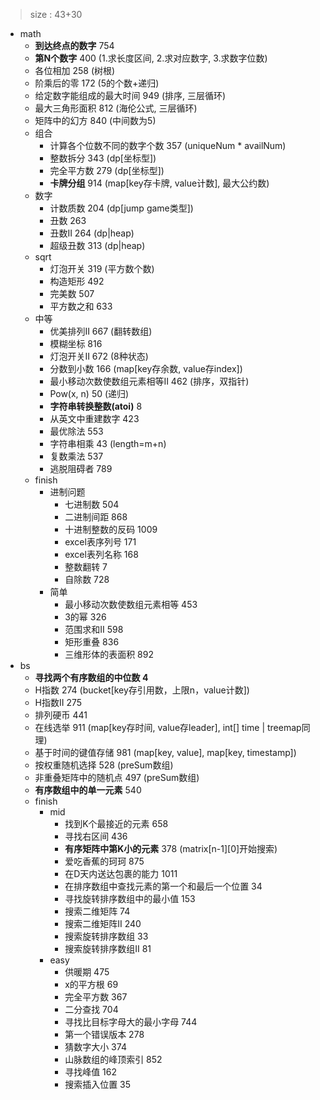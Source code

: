 > size : 43+30

* math
    - **到达终点的数字**  754
    - **第N个数字**  400  (1.求长度区间, 2.求对应数字, 3.求数字位数)
    - 各位相加  258  (树根)
    - 阶乘后的零  172  (5的个数+递归)
    - 给定数字能组成的最大时间  949  (排序, 三层循环)
    - 最大三角形面积  812  (海伦公式, 三层循环)
    - 矩阵中的幻方  840  (中间数为5)
    - 组合
        + 计算各个位数不同的数字个数  357  (uniqueNum * availNum)
        + 整数拆分  343  (dp[坐标型])
        + 完全平方数  279  (dp[坐标型])
        + **卡牌分组**  914  (map[key存卡牌, value计数], 最大公约数)
    - 数字
        + 计数质数  204  (dp[jump game类型])
        + 丑数  263
        + 丑数II  264  (dp|heap)
        + 超级丑数  313  (dp|heap)
    - sqrt
        + 灯泡开关  319  (平方数个数)
        + 构造矩形  492
        + 完美数  507
        + 平方数之和  633
    - 中等
        + 优美排列II  667  (翻转数组)
        + 模糊坐标  816
        + 灯泡开关II  672  (8种状态)
        + 分数到小数  166  (map[key存余数, value存index])
        + 最小移动次数使数组元素相等II  462  (排序，双指针)
        + Pow(x, n)  50  (递归)
        + **字符串转换整数(atoi)**  8
        + 从英文中重建数字  423
        + 最优除法  553
        + 字符串相乘  43  (length=m+n)
        + 复数乘法  537
        + 逃脱阻碍者  789
    - finish
        + 进制问题
            * 七进制数  504
            * 二进制间距  868
            * 十进制整数的反码  1009
            * excel表序列号  171
            * excel表列名称  168
            * 整数翻转  7
            * 自除数  728
        + 简单
            * 最小移动次数使数组元素相等  453
            * 3的幂  326
            * 范围求和II  598
            * 矩形重叠  836
            * 三维形体的表面积  892
* bs
    - **寻找两个有序数组的中位数  4**
    - H指数  274  (bucket[key存引用数，上限n，value计数])
    - H指数II  275
    - 排列硬币  441
    - 在线选举  911  (map[key存时间, value存leader], int[] time | treemap同理)
    - 基于时间的键值存储  981  (map<list>[key, value], map<list>[key, timestamp])
    - 按权重随机选择  528  (preSum数组)
    - 非重叠矩阵中的随机点  497  (preSum数组)
    - **有序数组中的单一元素**  540
    - finish
        + mid
            * 找到K个最接近的元素  658
            * 寻找右区间  436
            * **有序矩阵中第K小的元素**  378  (matrix[n-1][0]开始搜索)
            * 爱吃香蕉的珂珂  875
            * 在D天内送达包裹的能力  1011
            * 在排序数组中查找元素的第一个和最后一个位置  34
            * 寻找旋转排序数组中的最小值  153
            * 搜索二维矩阵  74
            * 搜索二维矩阵II  240
            * 搜索旋转排序数组  33
            * 搜索旋转排序数组II  81
        + easy
            * 供暖期  475
            * x的平方根  69
            * 完全平方数  367
            * 二分查找  704
            * 寻找比目标字母大的最小字母  744
            * 第一个错误版本  278
            * 猜数字大小  374
            * 山脉数组的峰顶索引  852
            * 寻找峰值  162
            * 搜索插入位置  35